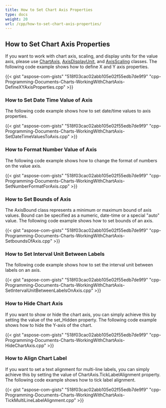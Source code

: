```yaml
---
title: How to Set Chart Axis Properties
type: docs
weight: 20
url: /cpp/how-to-set-chart-axis-properties/
---
```


## **How to Set Chart Axis Properties**

If you want to work with chart axis, scaling, and display units for the value axis, please use [ChartAxis](https://apireference.aspose.com/cpp/words/class/aspose.words.drawing.charts.chart_axis/), [AxisDisplayUnit](https://apireference.aspose.com/cpp/words/class/aspose.words.drawing.charts.axis_display_unit/), and [AxisScaling](https://apireference.aspose.com/cpp/words/class/aspose.words.drawing.charts.axis_scaling/) classes. The following code example shows how to define X and Y axis properties.

{{< gist "aspose-com-gists" "518f03cac02abb105e02f55edb7de9f9" "cpp-Programming-Documents-Charts-WorkingWithChartAxis-DefineXYAxisProperties.cpp" >}}

### **How to Set Date Time Value of Axis**

The following code example shows how to set date/time values to axis properties.

{{< gist "aspose-com-gists" "518f03cac02abb105e02f55edb7de9f9" "cpp-Programming-Documents-Charts-WorkingWithChartAxis-SetDateTimeValuesToAxis.cpp" >}}

### **How to Format Number Value of Axis**

The following code example shows how to change the format of numbers on the value axis.

{{< gist "aspose-com-gists" "518f03cac02abb105e02f55edb7de9f9" "cpp-Programming-Documents-Charts-WorkingWithChartAxis-SetNumberFormatForAxis.cpp" >}}

### **How to Set Bounds of Axis**

The AxisBound class represents a minimum or maximum bound of axis values. Bound can be specified as a numeric, date-time or a special "auto" value. The following code example shows how to set bounds of an axis.

{{< gist "aspose-com-gists" "518f03cac02abb105e02f55edb7de9f9" "cpp-Programming-Documents-Charts-WorkingWithChartAxis-SetboundsOfAxis.cpp" >}}

### **How to Set Interval Unit Between Labels**

The following code example shows how to set the interval unit between labels on an axis.

{{< gist "aspose-com-gists" "518f03cac02abb105e02f55edb7de9f9" "cpp-Programming-Documents-Charts-WorkingWithChartAxis-SetIntervalUnitBetweenLabelsOnAxis.cpp" >}}

### **How to Hide Chart Axis**

If you want to show or hide the chart axis, you can simply achieve this by setting the value of the set_Hidden property. The following code example shows how to hide the Y-axis of the chart. 

{{< gist "aspose-com-gists" "518f03cac02abb105e02f55edb7de9f9" "cpp-Programming-Documents-Charts-WorkingWithChartAxis-HideChartAxis.cpp" >}}

### **How to Align Chart Label**

If you want to set a text alignment for multi-line labels, you can simply achieve this by setting the value of ChartAxis.TickLabelAlignment property. The following code example shows how to tick label alignment.

{{< gist "aspose-com-gists" "518f03cac02abb105e02f55edb7de9f9" "cpp-Programming-Documents-Charts-WorkingWithChartAxis-TickMultiLineLabelAlignment.cpp" >}}
